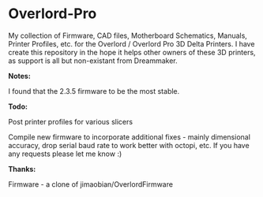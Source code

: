 # Overlord-Pro

My collection of Firmware, CAD files, Motherboard Schematics, Manuals, Printer Profiles, etc. for the Overlord / Overlord Pro 3D Delta Printers. I have create this repository in the hope it helps other owners of these 3D printers, as support is all but non-existant from Dreammaker.

<b>Notes:</b>

I found that the 2.3.5 firmware to be the most stable.

<b>Todo:</b>

Post printer profiles for various slicers

Compile new firmware to incorporate additional fixes - mainly dimensional accuracy, drop serial baud rate to work better with octopi, etc. If you have any requests please let me know :)

<b>Thanks:</b>

Firmware - a clone of jimaobian/OverlordFirmware
